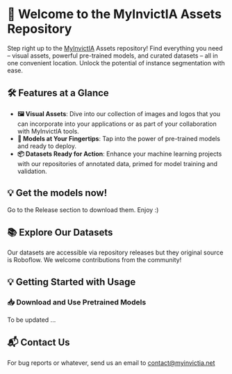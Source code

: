 # 🌟 Welcome to the MyInvictIA Assets Repository

Step right up to the [MyInvictIA](https://myinvictia.net) Assets repository! Find everything you need – visual assets, powerful pre-trained models, and curated datasets – all in one convenient location. Unlock the potential of instance segmentation with ease.
## 🛠 Features at a Glance

- **🖼 Visual Assets**: Dive into our collection of images and logos that you can incorporate into your applications or as part of your collaboration with MyInvictIA tools.
- **🤖 Models at Your Fingertips**: Tap into the power of pre-trained models and ready to deploy.
- **📦 Datasets Ready for Action**: Enhance your machine learning projects with our repositories of annotated data, primed for model training and validation.

## 💡 Get the models now!
Go to the Release section to download them. Enjoy :)

## 📚 Explore Our Datasets
Our datasets are accessible via repository releases but they original source is Roboflow. We welcome contributions from the community!

## 💡 Getting Started with Usage

### 📥 Download and Use Pretrained Models
To be updated ...

## 📬 Contact Us
For bug reports or whatever, send us an email to contact@myinvictia.net
